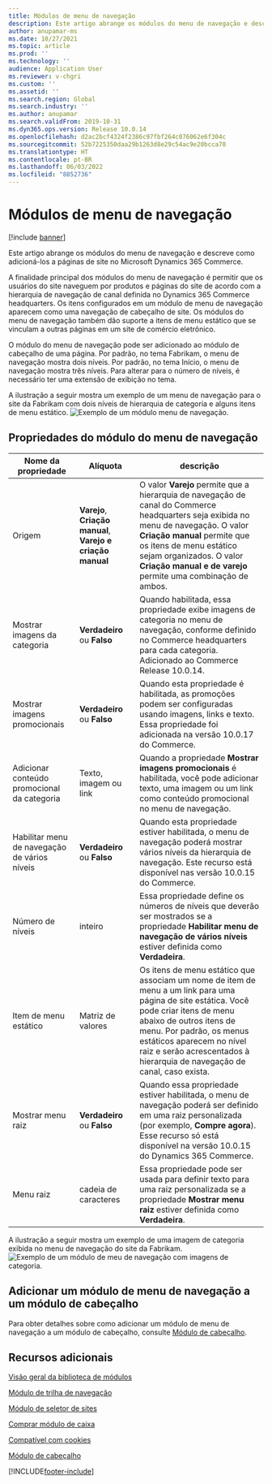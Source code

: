 ```yaml
---
title: Módulos de menu de navegação
description: Este artigo abrange os módulos do menu de navegação e descreve como adicioná-los a páginas de site no Microsoft Dynamics 365 Commerce.
author: anupamar-ms
ms.date: 10/27/2021
ms.topic: article
ms.prod: ''
ms.technology: ''
audience: Application User
ms.reviewer: v-chgri
ms.custom: ''
ms.assetid: ''
ms.search.region: Global
ms.search.industry: ''
ms.author: anupamar
ms.search.validFrom: 2019-10-31
ms.dyn365.ops.version: Release 10.0.14
ms.openlocfilehash: d2ac2bcf4324f2386c97fbf264c076062e6f304c
ms.sourcegitcommit: 52b7225350daa29b1263d8e29c54ac9e20bcca70
ms.translationtype: HT
ms.contentlocale: pt-BR
ms.lasthandoff: 06/03/2022
ms.locfileid: "8852736"
---
```

# <a name="navigation-menu-module"></a>Módulos de menu de navegação

[!include [banner](includes/banner.md)]

Este artigo abrange os módulos do menu de navegação e descreve como adicioná-los a páginas de site no Microsoft Dynamics 365 Commerce.

A finalidade principal dos módulos do menu de navegação é permitir que os usuários do site naveguem por produtos e páginas do site de acordo com a hierarquia de navegação de canal definida no Dynamics 365 Commerce headquarters. Os itens configurados em um módulo de menu de navegação aparecem como uma navegação de cabeçalho de site. Os módulos do menu de navegação também dão suporte a itens de menu estático que se vinculam a outras páginas em um site de comércio eletrônico.

O módulo do menu de navegação pode ser adicionado ao módulo de cabeçalho de uma página. Por padrão, no tema Fabrikam, o menu de navegação mostra dois níveis. Por padrão, no tema Início, o menu de navegação mostra três níveis. Para alterar para o número de níveis, é necessário ter uma extensão de exibição no tema.

A ilustração a seguir mostra um exemplo de um menu de navegação para o site da Fabrikam com dois níveis de hierarquia de categoria e alguns itens de menu estático.
![Exemplo de um módulo menu de navegação.](./media/ecommerce-header.png)

## <a name="navigation-menu-module-properties"></a>Propriedades do módulo do menu de navegação

| Nome da propriedade             | Alíquota                 | descrição |
|---------------------------|-----------------------|-------------|
| Origem                  | **Varejo**, **Criação manual**, **Varejo e criação manual** | O valor **Varejo** permite que a hierarquia de navegação de canal do Commerce headquarters seja exibida no menu de navegação. O valor **Criação manual** permite que os itens de menu estático sejam organizados. O valor **Criação manual e de varejo** permite uma combinação de ambos. |
| Mostrar imagens da categoria | **Verdadeiro** ou **Falso**    | Quando habilitada, essa propriedade exibe imagens de categoria no menu de navegação, conforme definido no Commerce headquarters para cada categoria. Adicionado ao Commerce Release 10.0.14. |
| Mostrar imagens promocionais | **Verdadeiro** ou **Falso** | Quando esta propriedade é habilitada, as promoções podem ser configuradas usando imagens, links e texto. Essa propriedade foi adicionada na versão 10.0.17 do Commerce. |
|Adicionar conteúdo promocional da categoria | Texto, imagem ou link | Quando a propriedade **Mostrar imagens promocionais** é habilitada, você pode adicionar texto, uma imagem ou um link como conteúdo promocional no menu de navegação. |
| Habilitar menu de navegação de vários níveis | **Verdadeiro** ou **Falso** | Quando esta propriedade estiver habilitada, o menu de navegação poderá mostrar vários níveis da hierarquia de navegação. Este recurso está disponível nas versão 10.0.15 do Commerce. |
| Número de níveis | inteiro | Essa propriedade define os números de níveis que deverão ser mostrados se a propriedade **Habilitar menu de navegação de vários níveis** estiver definida como **Verdadeira**. |
| Item de menu estático| Matriz de valores| Os itens de menu estático que associam um nome de item de menu a um link para uma página de site estática. Você pode criar itens de menu abaixo de outros itens de menu. Por padrão, os menus estáticos aparecem no nível raiz e serão acrescentados à hierarquia de navegação de canal, caso exista. |
| Mostrar menu raiz | **Verdadeiro** ou **Falso** | Quando essa propriedade estiver habilitada, o menu de navegação poderá ser definido em uma raiz personalizada (por exemplo, **Compre agora**). Esse recurso só está disponível na versão 10.0.15 do Dynamics 365 Commerce. |
| Menu raiz | cadeia de caracteres | Essa propriedade pode ser usada para definir texto para uma raiz personalizada se a propriedade **Mostrar menu raiz** estiver definida como **Verdadeira**. |

A ilustração a seguir mostra um exemplo de uma imagem de categoria exibida no menu de navegação do site da Fabrikam.
![Exemplo de um módulo de meu de navegação com imagens de categoria.](./media/ecommerce-categoryimages.PNG)

## <a name="add-a-navigation-menu-module-to-a-header-module"></a>Adicionar um módulo de menu de navegação a um módulo de cabeçalho

Para obter detalhes sobre como adicionar um módulo de menu de navegação a um módulo de cabeçalho, consulte [Módulo de cabeçalho](author-header-module.md).

## <a name="additional-resources"></a>Recursos adicionais

[Visão geral da biblioteca de módulos](starter-kit-overview.md)

[Módulo de trilha de navegação](add-breadcrumb.md)

[Módulo de seletor de sites](site-selector.md)

[Comprar módulo de caixa](add-buy-box.md)

[Compatível com cookies](cookie-compliance.md)

[Módulo de cabeçalho](author-header-module.md)


[!INCLUDE[footer-include](../includes/footer-banner.md)]
